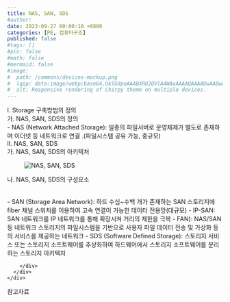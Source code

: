 ```yaml
---
title: NAS, SAN, SDS
#author: 
date: 2023-09-27 00:00:10 +0800
categories: [PE, 컴퓨터구조]
published: false
#tags: []
#pin: false
#math: false
#mermaid: false
#image:
#  path: /commons/devices-mockup.png
#  lqip: data:image/webp;base64,UklGRpoAAABXRUJQVlA4WAoAAAAQAAAADwAABwAAQUxQSDIAAAARL0AmbZurmr57yyIiqE8oiG0bejIYEQTgqiDA9vqnsUSI6H+oAERp2HZ65qP/VIAWAFZQOCBCAAAA8AEAnQEqEAAIAAVAfCWkAALp8sF8rgRgAP7o9FDvMCkMde9PK7euH5M1m6VWoDXf2FkP3BqV0ZYbO6NA/VFIAAAA
#  alt: Responsive rendering of Chirpy theme on multiple devices.
---
```


<div class="post-wrap">
  <div class="para">
    <div class="para-title">
      I. Storage 구축방법의 정의
    </div>
    <div class="para-cntnt">
      <div class="para">
        <div class="para-title">
          가. NAS, SAN, SDS의 정의
        </div>
        <div class="para-cntnt">
          - NAS (Network Attached Storage): 일종의 파일서버로 운영체제가 별도로 존재하며 이더넷 등 네트워크로 연결 .(파일시스템 공유 가능, 중규모)
        </div>
      </div>
    </div>
  </div>
  
  <div class="para">
    <div class="para-title">
      II. NAS, SAN, SDS
    </div>
    <div class="para-cntnt">
      <div class="para">
        <div class="para-title">
          가. NAS, SAN, SDS의 아키텍처
        </div>
        <div class="para-cntnt">
          <figure class="post-figure">
            <img src="/assets/img/posts/NAS,-SAN,-SDS.png" alt="NAS, SAN, SDS">
<!--            <figcaption>Source: Unveiling the Metaverse: Exploring Emerging Trends, Multifaceted Perspectives, and Future Challenges</figcaption>-->
          </figure>
        </div>
      </div>
      <div class="para">
        <div class="para-title">
          나. NAS, SAN, SDS의 구성요소
        </div>
        <div class="para-cntnt">
          <table class="post-table">
          </table>
          - SAN (Storage Area Network): 하드 수십~수백 개가 존재하는 SAN 스토리지에 fiber 채널 스위치를 이용하여 고속 연결이 가능한 데이터 전용망(대규모)
- IP-SAN: SAN 네트워크를 IP 네트워크를 통해 확장시켜 거리의 제한을 극복 - FAN): NAS/SAN 등 네트워크 스토리지의 파일시스템을 기반으로 사용자 파일 데이터 전송 및 가상화 등의 서비스를 제공하는 네트워크 
- SDS (Software Defined Storage): 스토리지 서비스 또는 스토리지 소프트웨어를 추상화하여 하드웨어에서 스토리지 소프트웨어를 분리하는 스토리지 아키텍처

        </div>
      </div>
    </div>
  </div>

  <div class="refr-wrap">
    <div class="refr-title">
        참고자료
    </div>
    <ol class="refr-list">
    <!--    <li>(나현식, 최대선) <a target="_blank" href="https://scienceon.kisti.re.kr/commons/util/originalView.do?cn=JAKO202225948430499&oCn=JAKO202225948430499&dbt=JAKO&journal=NJOU00291864">메타버스 보안 위협 요소 및 대응 방안 검토</a></li>-->
    <!--    <li>(M. Uddin, S. Manickam, H. Ullah, M. Obaidat and A. Dandoush) <a target="_blank" href="https://ieeexplore.ieee.org/abstract/document/10138386">Unveiling the Metaverse: Exploring Emerging Trends, Multifaceted Perspectives, and Future Challenges</a></li>-->
    </ol>
  </div>
</div>
